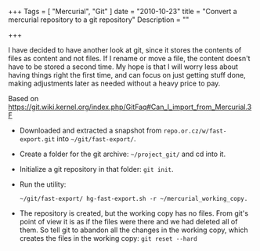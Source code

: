 +++
Tags = [ "Mercurial", "Git" ]
date = "2010-10-23"
title = "Convert a mercurial repository to a git repository"
Description = ""

+++

I have decided to have another look at git, since it stores the contents of files as content and not files.  If I rename or move a file, the content doesn't have to be stored a second time.  My hope is that I will worry less about having things right the first time, and can focus on just getting stuff done, making adjustments later as needed without a heavy price to pay.<!--more-->

Based on https://git.wiki.kernel.org/index.php/GitFaq#Can_I_import_from_Mercurial.3F

- Downloaded and extracted a snapshot from `repo.or.cz/w/fast-export.git` into `~/git/fast-export/`.
- Create a folder for the git archive: `~/project_git/` and cd into it.
- Initialize a git repository in that folder: `git init`.
- Run the utility: 

    `~/git/fast-export/ hg-fast-export.sh -r ~/mercurial_working_copy.`

- The repository is created, but the working copy has no files.  From git's point of view it is as if the files were there and we had deleted all of them.  So tell git to abandon all the changes in the working copy, which creates the files in the working copy: `git reset --hard`
